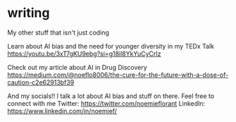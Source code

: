 # writing
My other stuff that isn't just coding

Learn about AI bias and the need for younger diversity in my TEDx Talk
https://youtu.be/3xT7gKU9ebg?si=g18il8YkYuCyCrIz

Check out my article about AI in Drug Discovery 
https://medium.com/@noeflo8006/the-cure-for-the-future-with-a-dose-of-caution-c2e62913bf39

And my socials!! I talk a lot about AI bias and stuff on there. Feel free to connect with me
Twitter: https://twitter.com/noemieflorant
LinkedIn: https://www.linkedin.com/in/noemief/



